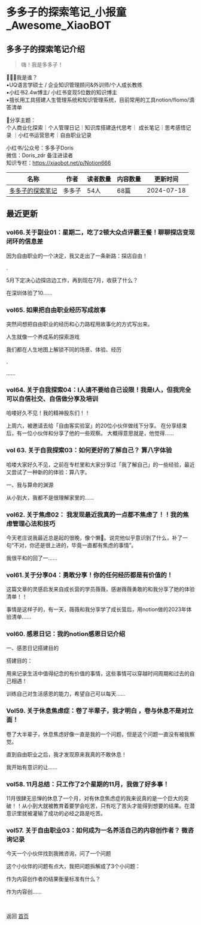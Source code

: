 # 多多子的探索笔记_小报童_Awesome_XiaoBOT

## 多多子的探索笔记介绍
> 嗨！我是多多子！    
    
🤹🏻‍♀️我是谁？    
▪︎UQ语言学硕士 / 企业知识管理顾问&amp;外训师/个人成长教练    
▪︎小红书2.4w博主/ 小红书变现5位数的知识博主    
▪︎擅长用工具搭建人生管理系统和知识管理系统，目前常用的工具notion/flomo/滴答清单    
    
🫶分享主题：    
个人商业化探索｜个人管理日记｜知识库搭建迭代思考｜ 成长笔记｜思考感悟记录 ｜小红书运营思考｜自由职业记录    
    
小红书/公众号：多多子Doris    
微信：Doris_zdr 备注进读者    
知识专栏：https://xiaobot.net/p/Notion666  
  


|名称|作者|读者数量|内容数量|更新时间|
|---|---|---|---|---|
|[多多子的探索笔记](https://xiaobot.net/p/Doris1996?refer=0b133df9-27dc-423b-8101-639049001c13)|多多子|54人|68篇|2024-07-18|

## 最近更新
### vol66.关于副业01：星期二，吃了2顿大众点评霸王餐！聊聊探店变现闭环的信息差

因为自由职业的一个决定，我又走出了一条新路：探店自由！

.

5月下定决心边探店边工作，再到现在7月，收获了什么？

在深圳体验了10......

### vol65. 如果把自由职业经历写成故事

突然间想把自由职业的经历和心力路程用故事化的方式写出来。

人生就像一个养成系的探索游戏

我们都在人生地图上解锁不同的场景、体验、经历

.

......

### vol64. 关于自我探索04：I人请不要给自己设限！我是I人，但我完全可以自信社交、自信做分享及培训

哈喽好久不见！我的精神股东们！！

上周六，被邀请去给「自由客实验室」的20位小伙伴做线下分享。 在分享结束后，有一位小伙伴和分享了他的一些观察。 大概得意思就是，他觉得......

### vol 63. 关于自我探索03：如何更好的了解自己？ 算八字体验

哈喽大家好久不见，之前在专栏里和大家分享过「我了解自己」的一些经验，最近又尝试了一种新的的体验：算八字。

一、我与算命的渊源

从小到大，我都不是很理解家里的......

### vol62. 关于焦虑02： 我发现最近我真的一点都不焦虑了！！我的焦虑管理心法和技巧

今天老庄说我最近总是起的很晚，像个懒🐷。说完他似乎意识到了什么，补了一句“不对，你还是很上进的，毕竟一直都有焦虑的事情”。

我很平和的回了一......

### vol61.关于分享04：勇敢分享！你的任何经历都是有价值的！

这篇文章的灵感启发来自成长营的学员薇薇，感谢薇薇勇敢的和我分享了她的体验清单！！

事情是这样子的，有一天，薇薇和我分享学了成长营后，用notion做的2023年体验清单......

### vol60. 感恩日记：我的notion感恩日记介绍

一、感恩日记搭建目的

搭建目的：

用来记录生活中值得纪念的有价值的事情，这些事情可以穿越时间周期和过去的自己相遇！

训练自己对生活感恩的能力，希望自己可以每天......

### Vol59. 关于休息焦虑症：卷了半辈子，我才明白 ，卷与休息不是对立面！

卷了大半辈子，休息焦虑好像一直是我的一个问题，但是这个问题一直没有被我察觉。

直到自由职业之后，我才发现原来我真的不敢休息！

我开始有意识的让......

### vol58. 11月总结：只工作了2个星期的11月，我做了好多事！

11月很肆无忌惮的休息了一个月，对有休息焦虑症的我来说真的是一个巨大的突破！！从小到大就被教育着要学会吃苦，只有吃了苦头才能得到想要的结果。在潜意识里就被灌输了成功的必经之路是吃苦。

### vol57. 关于自由职业03：如何成为一名养活自己的内容创作者？ 微咨询记录

今天一个小伙伴找到我微咨询，问了一个问题

这个小伙伴的问题有点大，我把问题拆解成了3个小问题：

作为内容创作者的结果衡量标准有什么？

作为内容创......


<a href="https://github.com/Reno9527/awesome-xiaobot" style="color: white; text-decoration: none;">awesome-xiaobot</a>

返回 [首页](../README.md)
